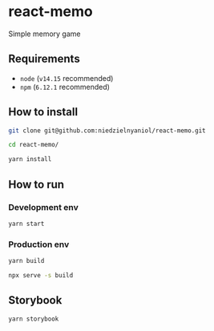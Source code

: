 # react-memo

Simple memory game

## Requirements

- `node` (`v14.15` recommended)
- `npm` (`6.12.1` recommended)

## How to install

```sh
git clone git@github.com:niedzielnyaniol/react-memo.git

cd react-memo/

yarn install
```

## How to run

### Development env

```sh
yarn start
```

### Production env

```sh
yarn build

npx serve -s build
```

## Storybook

```sh
yarn storybook
```
